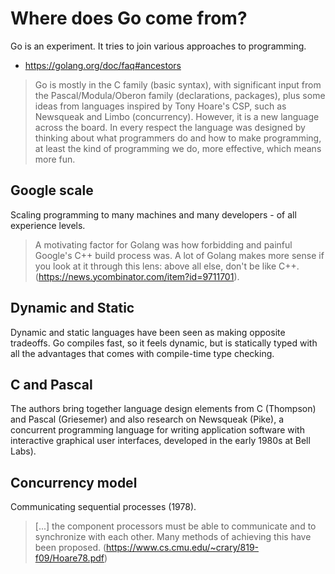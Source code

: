 # Where does Go come from?

Go is an experiment. It tries to join various approaches to programming.

* https://golang.org/doc/faq#ancestors

> Go is mostly in the C family (basic syntax), with significant input from the
> Pascal/Modula/Oberon family (declarations, packages), plus some ideas from
> languages inspired by Tony Hoare's CSP, such as Newsqueak and Limbo
> (concurrency). However, it is a new language across the board. In every
> respect the language was designed by thinking about what programmers do and
> how to make programming, at least the kind of programming we do, more
> effective, which means more fun. 

## Google scale

Scaling programming to many machines and many developers - of all experience levels.

> A motivating factor for Golang was how forbidding and painful Google's C++
> build process was. A lot of Golang makes more sense if you look at it through
> this lens: above all else, don't be like C++. (https://news.ycombinator.com/item?id=9711701).

## Dynamic and Static

Dynamic and static languages have been seen as making opposite tradeoffs. Go
compiles fast, so it feels dynamic, but is statically typed with all the
advantages that comes with compile-time type checking.

## C and Pascal

The authors bring together language design elements from C (Thompson) and Pascal
(Griesemer) and also research on Newsqueak (Pike), a concurrent programming
language for writing application software with interactive graphical user
interfaces, developed in the early 1980s at Bell Labs).

## Concurrency model

Communicating sequential processes (1978).

> [...] the component processors must be able  to  communicate and to
> synchronize with  each other. Many methods of achieving this have been
> proposed. (https://www.cs.cmu.edu/~crary/819-f09/Hoare78.pdf)